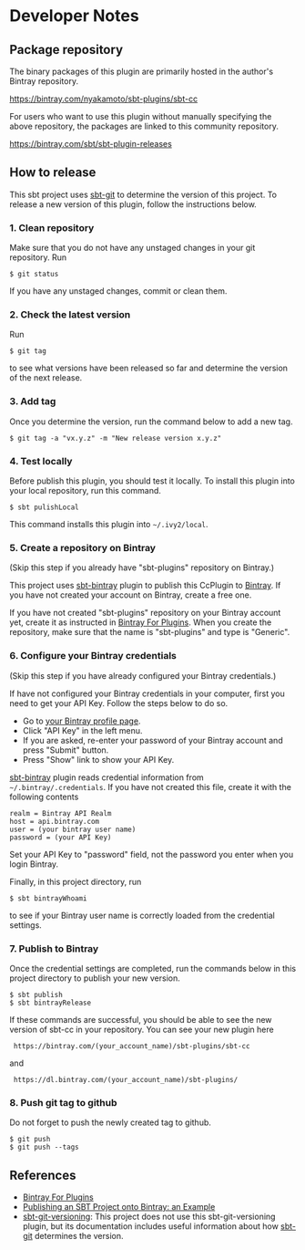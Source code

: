# Developer Notes

## Package repository

The binary packages of this plugin are primarily hosted in the author's Bintray
repository.
 
https://bintray.com/nyakamoto/sbt-plugins/sbt-cc

For users who want to use this plugin without manually specifying the above
repository, the packages are linked to this community repository.

https://bintray.com/sbt/sbt-plugin-releases

## How to release

This sbt project uses [sbt-git](https://github.com/sbt/sbt-git) to determine the version of this project.
To release a new version of this plugin, follow the instructions below.

### 1. Clean repository

Make sure that you do not have any unstaged changes in your git repository. Run

    $ git status

If you have any unstaged changes, commit or clean them.

### 2. Check the latest version

Run

    $ git tag
    
to see what versions have been released so far and determine the version of the
next release.

### 3. Add tag

Once you determine the version, run the command below to add a new tag.

    $ git tag -a "vx.y.z" -m "New release version x.y.z"

### 4. Test locally

Before publish this plugin, you should test it locally. To install this plugin 
into your local repository, run this command.

    $ sbt pulishLocal
    
This command installs this plugin into `~/.ivy2/local`.

### 5. Create a repository on Bintray

(Skip this step if you already have "sbt-plugins" repository on Bintray.)

This project uses [sbt-bintray](https://github.com/sbt/sbt-bintray) plugin to publish
this CcPlugin to [Bintray](https://bintray.com/). If you have not created your account
on Bintray, create a free one.

If you have not created "sbt-plugins" repository on your Bintray account yet, create it
as instructed in 
[Bintray For Plugins](https://www.scala-sbt.org/1.x/docs/Bintray-For-Plugins.html).
When you create the repository, make sure that the name is "sbt-plugins" and type is
"Generic".

### 6. Configure your Bintray credentials

(Skip this step if you have already configured your Bintray credentials.)

If have not configured your Bintray credentials in your computer, first you need
to get your API Key. Follow the steps below to do so.  

* Go to [your Bintray profile page](https://bintray.com/profile/edit).
* Click "API Key" in the left menu.
* If you are asked, re-enter your password of your Bintray account and press "Submit" button.
* Press "Show" link to show your API Key.
    
[sbt-bintray](https://github.com/sbt/sbt-bintray) plugin reads credential information
from `~/.bintray/.credentials`. If you have not created this file, create it with 
the following contents

    realm = Bintray API Realm
    host = api.bintray.com
    user = (your bintray user name)
    password = (your API Key)
    
Set your API Key to "password" field, not the password you enter when you login Bintray.

Finally, in this project directory, run
   
    $ sbt bintrayWhoami
    
to see if your Bintray user name is correctly loaded from the credential settings.

### 7. Publish to Bintray

Once the credential settings are completed, run the commands below in this project
directory to publish your new version.

    $ sbt publish
    $ sbt bintrayRelease
    
If these commands are successful, you should be able to see the new version of sbt-cc
in your repository. You can see your new plugin here

     https://bintray.com/(your_account_name)/sbt-plugins/sbt-cc
    
and

     https://dl.bintray.com/(your_account_name)/sbt-plugins/
   
### 8. Push git tag to github
      
Do not forget to push the newly created tag to github.
  
    $ git push  
    $ git push --tags

## References

* [Bintray For Plugins](https://www.scala-sbt.org/1.x/docs/Bintray-For-Plugins.html)
* [Publishing an SBT Project onto Bintray: an Example](http://queirozf.com/entries/publishing-an-sbt-project-onto-bintray-an-example)
* [sbt-git-versioning](https://github.com/rallyhealth/sbt-git-versioning): This project does not use this sbt-git-versioning plugin, but its documentation includes useful information about how [sbt-git](https://github.com/sbt/sbt-git) determines the version.

